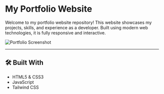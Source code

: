 # My Portfolio Website

Welcome to my portfolio website repository! This website showcases my projects, skills, and experience as a developer. Built using modern web technologies, it is fully responsive and interactive.

![Portfolio Screenshot](./assets/creenshot.png)

---

## 🛠️ Built With

- HTML5 & CSS3
- JavaScript
- Tailwind CSS
